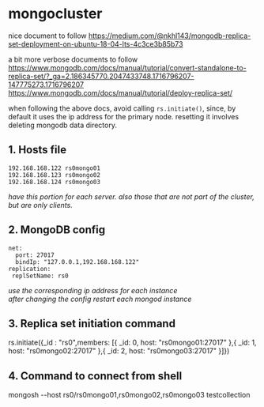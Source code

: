 # mongocluster

nice document to follow
https://medium.com/@nkhl143/mongodb-replica-set-deployment-on-ubuntu-18-04-lts-4c3ce3b85b73

a bit more verbose documents to follow
https://www.mongodb.com/docs/manual/tutorial/convert-standalone-to-replica-set/?_ga=2.186345770.2047433748.1716796207-147775273.1716796207  
https://www.mongodb.com/docs/manual/tutorial/deploy-replica-set/

when following the above docs, avoid calling `rs.initiate()`, since, by default it uses the ip address for the primary node. resetting it involves deleting mongodb data directory.

## 1. Hosts file
```
192.168.168.122 rs0mongo01  
192.168.168.123 rs0mongo02  
192.168.168.124 rs0mongo03  
```

*have this portion for each server. also those that are not part of the cluster, but are only clients.*

## 2. MongoDB config
```
net:
  port: 27017
  bindIp: "127.0.0.1,192.168.168.122"
replication:
 replSetName: rs0
```

*use the corresponding ip address for each instance*  
*after changing the config restart each mongod instance*  

## 3. Replica set initiation command
rs.initiate({_id : "rs0",members: [{ _id: 0, host: "rs0mongo01:27017" },{ _id: 1, host: "rs0mongo02:27017" },{ _id: 2, host: "rs0mongo03:27017" }]})

## 4. Command to connect from shell
mongosh --host rs0/rs0mongo01,rs0mongo02,rs0mongo03 testcollection
